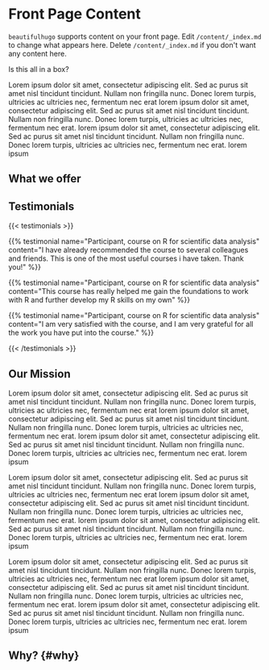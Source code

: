 # Front Page Content

`beautifulhugo` supports content on your front page. Edit `/content/_index.md` to change what appears here. Delete `/content/_index.md` if you don't want any content here.

Is this all in a box?

Lorem ipsum dolor sit amet, consectetur adipiscing elit. Sed ac purus sit amet nisl tincidunt tincidunt. Nullam non fringilla nunc. Donec lorem turpis, ultricies ac ultricies nec, fermentum nec erat lorem ipsum dolor sit amet, consectetur adipiscing elit. Sed ac purus sit amet nisl tincidunt tincidunt. Nullam non fringilla nunc. Donec lorem turpis, ultricies ac ultricies nec, fermentum nec erat. lorem ipsum dolor sit amet, consectetur adipiscing elit. Sed ac purus sit amet nisl tincidunt tincidunt. Nullam non fringilla nunc. Donec lorem turpis, ultricies ac ultricies nec, fermentum nec erat. lorem ipsum 


## What we offer


## Testimonials

{{< testimonials >}}

{{% testimonial 
    name="Participant, course on R for scientific data analysis" 
    content="I have already recommended the course to several colleagues and friends. This is one of the most useful courses i have taken. Thank you!" 
%}}

{{% testimonial 
    name="Participant, course on R for scientific data analysis" 
    content="This course has really helped me gain the foundations to work with R and further develop my R skills on my own" 
%}}

{{% testimonial 
    name="Participant, course on R for scientific data analysis" 
    content="I am very satisfied with the course, and I am very grateful for all the work you have put into the course." 
%}}


{{< /testimonials >}}



## Our Mission

Lorem ipsum dolor sit amet, consectetur adipiscing elit. Sed ac purus sit amet nisl tincidunt tincidunt. Nullam non fringilla nunc. Donec lorem turpis, ultricies ac ultricies nec, fermentum nec erat lorem ipsum dolor sit amet, consectetur adipiscing elit. Sed ac purus sit amet nisl tincidunt tincidunt. Nullam non fringilla nunc. Donec lorem turpis, ultricies ac ultricies nec, fermentum nec erat. lorem ipsum dolor sit amet, consectetur adipiscing elit. Sed ac purus sit amet nisl tincidunt tincidunt. Nullam non fringilla nunc. Donec lorem turpis, ultricies ac ultricies nec, fermentum nec erat. lorem ipsum 

Lorem ipsum dolor sit amet, consectetur adipiscing elit. Sed ac purus sit amet nisl tincidunt tincidunt. Nullam non fringilla nunc. Donec lorem turpis, ultricies ac ultricies nec, fermentum nec erat lorem ipsum dolor sit amet, consectetur adipiscing elit. Sed ac purus sit amet nisl tincidunt tincidunt. Nullam non fringilla nunc. Donec lorem turpis, ultricies ac ultricies nec, fermentum nec erat. lorem ipsum dolor sit amet, consectetur adipiscing elit. Sed ac purus sit amet nisl tincidunt tincidunt. Nullam non fringilla nunc. Donec lorem turpis, ultricies ac ultricies nec, fermentum nec erat. lorem ipsum 

Lorem ipsum dolor sit amet, consectetur adipiscing elit. Sed ac purus sit amet nisl tincidunt tincidunt. Nullam non fringilla nunc. Donec lorem turpis, ultricies ac ultricies nec, fermentum nec erat lorem ipsum dolor sit amet, consectetur adipiscing elit. Sed ac purus sit amet nisl tincidunt tincidunt. Nullam non fringilla nunc. Donec lorem turpis, ultricies ac ultricies nec, fermentum nec erat. lorem ipsum dolor sit amet, consectetur adipiscing elit. Sed ac purus sit amet nisl tincidunt tincidunt. Nullam non fringilla nunc. Donec lorem turpis, ultricies ac ultricies nec, fermentum nec erat. lorem ipsum 



## Why? {#why}

